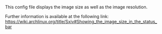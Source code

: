 This config file displays the image size as well as the image resolution.

Further information is available at the following link:
https://wiki.archlinux.org/title/Sxiv#Showing_the_image_size_in_the_status_bar
